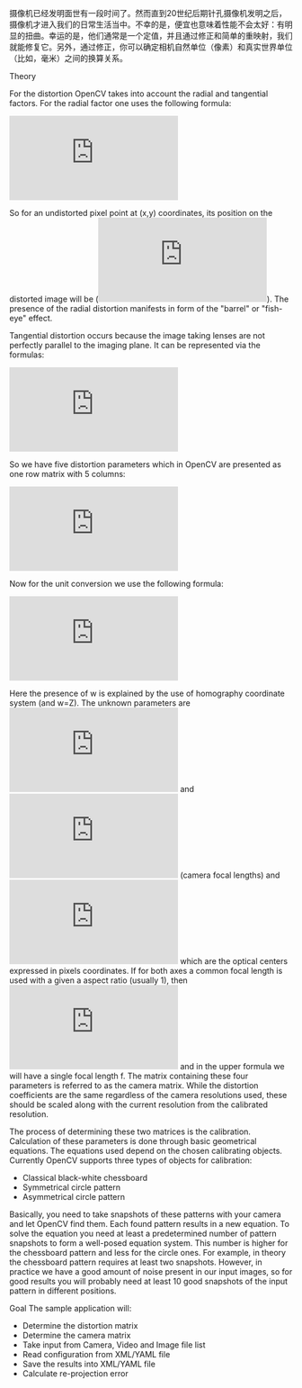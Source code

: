 摄像机已经发明面世有一段时间了。然而直到20世纪后期针孔摄像机发明之后，摄像机才进入我们的日常生活当中。不幸的是，便宜也意味着性能不会太好：有明显的扭曲。幸运的是，他们通常是一个定值，并且通过修正和简单的重映射，我们就能修复它。另外，通过修正，你可以确定相机自然单位（像素）和真实世界单位（比如，毫米）之间的换算关系。

Theory

For the distortion OpenCV takes into account the radial and tangential factors. For the radial factor one uses the following formula:

![](http://latex.codecogs.com/gif.latex?x_%7Bdistorted%7D%20%3D%20x%28%201%20+%20k_1%20r%5E2%20+%20k_2%20r%5E4%20+%20k_3%20r%5E6%29%20%5C%5C%20y_%7Bdistorted%7D%20%3D%20y%28%201%20+%20k_1%20r%5E2%20+%20k_2%20r%5E4%20+%20k_3%20r%5E6%29)

So for an undistorted pixel point at (x,y) coordinates, its position on the distorted image will be (![](http://latex.codecogs.com/gif.latex?x_%7Bdistorted%7D%2C%20y_%7Bdistorted%7D)). The presence of the radial distortion manifests in form of the "barrel" or "fish-eye" effect.

Tangential distortion occurs because the image taking lenses are not perfectly parallel to the imaging plane. It can be represented via the formulas:

![](http://latex.codecogs.com/gif.latex?x_%7Bdistorted%7D%20%3D%20x%20+%20%5B%202p_1xy%20+%20p_2%28r%5E2+2x%5E2%29%5D%20%5C%5C%20y_%7Bdistorted%7D%20%3D%20y%20+%20%5B%20p_1%28r%5E2+%202y%5E2%29+%202p_2xy%5D)

So we have five distortion parameters which in OpenCV are presented as one row matrix with 5 columns:

![](http://latex.codecogs.com/gif.latex?distortion%5C_coefficients%3D%28k_1%20%5Chspace%7B10pt%7D%20k_2%20%5Chspace%7B10pt%7D%20p_1%20%5Chspace%7B10pt%7D%20p_2%20%5Chspace%7B10pt%7D%20k_3%29)

Now for the unit conversion we use the following formula:

![](http://latex.codecogs.com/gif.latex?%5Cleft%20%5B%20%5Cbegin%7Bmatrix%7D%20x%20%5C%5C%20y%20%5C%5C%20w%20%5Cend%7Bmatrix%7D%20%5Cright%20%5D%20%3D%20%5Cleft%20%5B%20%5Cbegin%7Bmatrix%7D%20f_x%20%26%200%20%26%20c_x%20%5C%5C%200%20%26%20f_y%20%26%20c_y%20%5C%5C%200%20%26%200%20%26%201%20%5Cend%7Bmatrix%7D%20%5Cright%20%5D%20%5Cleft%20%5B%20%5Cbegin%7Bmatrix%7D%20X%20%5C%5C%20Y%20%5C%5C%20Z%20%5Cend%7Bmatrix%7D%20%5Cright%20%5D)

Here the presence of w is explained by the use of homography coordinate system (and w=Z). The unknown parameters are ![](http://latex.codecogs.com/gif.latex?f_x) and ![](http://latex.codecogs.com/gif.latex?f_y) (camera focal lengths) and ![](http://latex.codecogs.com/gif.latex?(c_x,c_y)) which are the optical centers expressed in pixels coordinates. If for both axes a common focal length is used with a given a aspect ratio (usually 1), then ![](http://latex.codecogs.com/gif.latex?f_y=f_x*a) and in the upper formula we will have a single focal length f. The matrix containing these four parameters is referred to as the camera matrix. While the distortion coefficients are the same regardless of the camera resolutions used, these should be scaled along with the current resolution from the calibrated resolution.

The process of determining these two matrices is the calibration. Calculation of these parameters is done through basic geometrical equations. The equations used depend on the chosen calibrating objects. Currently OpenCV supports three types of objects for calibration:

* Classical black-white chessboard
* Symmetrical circle pattern
* Asymmetrical circle pattern

Basically, you need to take snapshots of these patterns with your camera and let OpenCV find them. Each found pattern results in a new equation. To solve the equation you need at least a predetermined number of pattern snapshots to form a well-posed equation system. This number is higher for the chessboard pattern and less for the circle ones. For example, in theory the chessboard pattern requires at least two snapshots. However, in practice we have a good amount of noise present in our input images, so for good results you will probably need at least 10 good snapshots of the input pattern in different positions.

Goal
The sample application will:

* Determine the distortion matrix
* Determine the camera matrix
* Take input from Camera, Video and Image file list
* Read configuration from XML/YAML file
* Save the results into XML/YAML file
* Calculate re-projection error